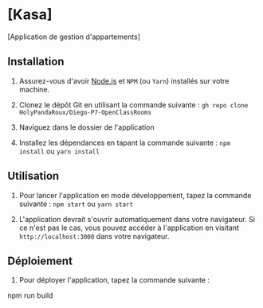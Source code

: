 # [Kasa]

[Application de gestion d'appartements]

## Installation

1. Assurez-vous d'avoir [Node.js](https://nodejs.org/) et ```NPM``` (ou ```Yarn```) installés sur votre machine.
2. Clonez le dépôt Git en utilisant la commande suivante :
```gh repo clone HolyPandaRoux/Diego-P7-OpenClassRooms```

3. Naviguez dans le dossier de l'application 

4. Installez les dépendances en tapant la commande suivante :
```npm install```
ou
```yarn install```

## Utilisation

1. Pour lancer l'application en mode développement, tapez la commande suivante :
```npm start```
ou
```yarn start```

2. L'application devrait s'ouvrir automatiquement dans votre navigateur. Si ce n'est pas le cas, vous pouvez accéder à l'application en visitant `http://localhost:3000` dans votre navigateur.

## Déploiement

1. Pour déployer l'application, tapez la commande suivante :

npm run build












